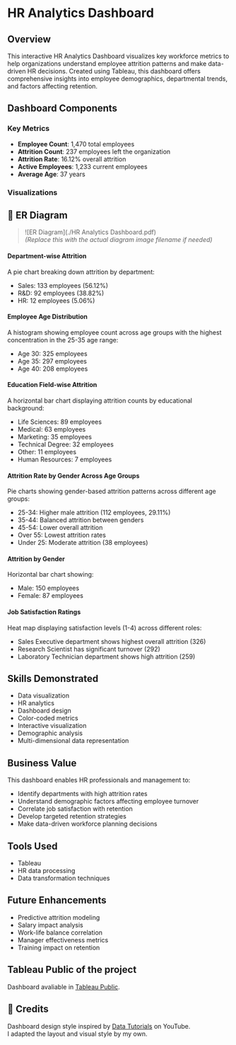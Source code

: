 # HR Analytics Dashboard

## Overview
This interactive HR Analytics Dashboard visualizes key workforce metrics to help organizations understand employee attrition patterns and make data-driven HR decisions. Created using Tableau, this dashboard offers comprehensive insights into employee demographics, departmental trends, and factors affecting retention.


## Dashboard Components

### Key Metrics
* **Employee Count**: 1,470 total employees
* **Attrition Count**: 237 employees left the organization
* **Attrition Rate**: 16.12% overall attrition
* **Active Employees**: 1,233 current employees
* **Average Age**: 37 years

### Visualizations
## 🔗 ER Diagram

> ![ER Diagram](./HR Analytics Dashboard.pdf)  
> *(Replace this with the actual diagram image filename if needed)*


#### Department-wise Attrition
A pie chart breaking down attrition by department:
* Sales: 133 employees (56.12%)
* R&D: 92 employees (38.82%)
* HR: 12 employees (5.06%)

#### Employee Age Distribution
A histogram showing employee count across age groups with the highest concentration in the 25-35 age range:
* Age 30: 325 employees
* Age 35: 297 employees
* Age 40: 208 employees

#### Education Field-wise Attrition
A horizontal bar chart displaying attrition counts by educational background:
* Life Sciences: 89 employees
* Medical: 63 employees
* Marketing: 35 employees
* Technical Degree: 32 employees
* Other: 11 employees
* Human Resources: 7 employees

#### Attrition Rate by Gender Across Age Groups
Pie charts showing gender-based attrition patterns across different age groups:
* 25-34: Higher male attrition (112 employees, 29.11%)
* 35-44: Balanced attrition between genders
* 45-54: Lower overall attrition
* Over 55: Lowest attrition rates
* Under 25: Moderate attrition (38 employees)

#### Attrition by Gender
Horizontal bar chart showing:
* Male: 150 employees
* Female: 87 employees

#### Job Satisfaction Ratings
Heat map displaying satisfaction levels (1-4) across different roles:
* Sales Executive department shows highest overall attrition (326)
* Research Scientist has significant turnover (292)
* Laboratory Technician department shows high attrition (259)

## Skills Demonstrated
* Data visualization
* HR analytics
* Dashboard design
* Color-coded metrics
* Interactive visualization
* Demographic analysis
* Multi-dimensional data representation

## Business Value
This dashboard enables HR professionals and management to:
* Identify departments with high attrition rates
* Understand demographic factors affecting employee turnover
* Correlate job satisfaction with retention
* Develop targeted retention strategies
* Make data-driven workforce planning decisions

## Tools Used
* Tableau
* HR data processing
* Data transformation techniques

## Future Enhancements
* Predictive attrition modeling
* Salary impact analysis
* Work-life balance correlation
* Manager effectiveness metrics
* Training impact on retention

## Tableau Public of the project
Dashboard avaliable in [Tableau Public](https://public.tableau.com/views/HRAnalyticsDashboard_17291996641500/HRAnalyticsDashboard?:language=en-GB&:sid=&:redirect=auth&:display_count=n&:origin=viz_share_link).  

## 🙏 Credits

Dashboard design style inspired by [Data Tutorials](https://www.youtube.com/@datatutorials1/playlists) on YouTube.  
I adapted the layout and visual style by my own.

